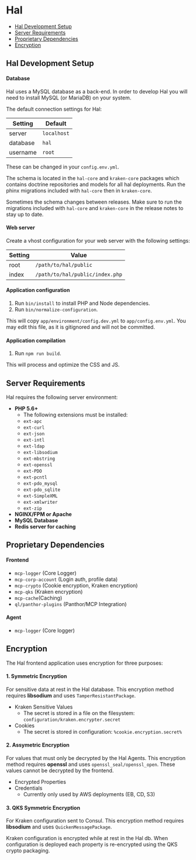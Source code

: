 # Hal

- [Hal Development Setup](#hal-development-setup)
- [Server Requirements](#server-requirements)
- [Proprietary Dependencies](#proprietary-dependencies)
- [Encryption](#encryption)

## Hal Development Setup

#### Database

Hal uses a MySQL database as a back-end. In order to develop Hal you will need to install MySQL (or MariaDB) on your system.

The default connection settings for Hal:

Setting   | Default
--------- | -------
server    | `localhost`
database  | `hal`
username  | `root`

These can be changed in your `config.env.yml`.

The schema is located in the `hal-core` and `kraken-core` packages which contains doctrine repositories and models for all hal deployments. Run the phinx migrations included with `hal-core` then in `kraken-core`.

Sometimes the schema changes between releases. Make sure to run the migrations included with `hal-core` and `kraken-core` in the release notes to stay up to date.

#### Web server

Create a vhost configuration for your web server with the following settings:

Setting   | Value
--------- | -------
root      | `/path/to/hal/public`
index     | `/path/to/hal/public/index.php`

#### Application configuration

1. Run `bin/install` to install PHP and Node dependencies.
2. Run `bin/normalize-configuration`.

This will copy `app/environment/config.dev.yml` to `app/config.env.yml`. You may edit this file, as it is gitignored and will not be committed.

#### Application compilation

1. Run `npm run build`.

This will process and optimize the CSS and JS.

## Server Requirements

Hal requires the following server environment:

- **PHP 5.6+**
    - The following extensions must be installed:
    - `ext-apc`
    - `ext-curl`
    - `ext-json`
    - `ext-intl`
    - `ext-ldap`
    - `ext-libsodium`
    - `ext-mbstring`
    - `ext-openssl`
    - `ext-PDO`
    - `ext-pcntl`
    - `ext-pdo_mysql`
    - `ext-pdo_sqlite`
    - `ext-SimpleXML`
    - `ext-xmlwriter`
    - `ext-zip`
- **NGINX/FPM or Apache**
- **MySQL Database**
- **Redis server for caching**

## Proprietary Dependencies

#### Frontend

- `mcp-logger` (Core Logger)
- `mcp-corp-account` (Login auth, profile data)
- `mcp-crypto` (Cookie encryption, Kraken encryption)
- `mcp-qks` (Kraken encryption)
- `mcp-cache`(Caching)
- `ql/panthor-plugins` (Panthor/MCP Integration)

#### Agent

- `mcp-logger` (Core logger)

## Encryption

The Hal frontend application uses encryption for three purposes:

#### 1. Symmetric Encryption

For sensitive data at rest in the Hal database.
This encryption method requires **libsodium** and uses `TamperResistantPackage`.

- Kraken Sensitive Values
    - The secret is stored in a file on the filesystem: `configuration/kraken.encrypter.secret`
- Cookies
    - The secret is stored in configuration: `%cookie.encryption.secret%`

#### 2. Assymetric Encryption

For values that must only be decrypted by the Hal Agents.
This encryption method requires **openssl** and uses `openssl_seal/openssl_open`. These values cannot be decrypted by the frontend.

- Encrypted Properties
- Credentials
    - Currently only used by AWS deployments (EB, CD, S3)

#### 3. QKS Symmetric Encryption

For Kraken configuration sent to Consul.
This encryption method requires **libsodium** and uses `QuickenMessagePackage`.

Kraken configuration is encrypted while at rest in the Hal db. When configuration is deployed each property is re-encrypted using the QKS crypto packaging.
